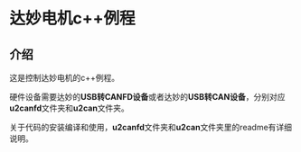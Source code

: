 # 达妙电机c++例程

## 介绍

这是控制达妙电机的c++例程。

硬件设备需要达妙的**USB转CANFD设备**或者达妙的**USB转CAN设备**，分别对应**u2canfd**文件夹和**u2can**文件夹。

关于代码的安装编译和使用，**u2canfd**文件夹和**u2can**文件夹里的readme有详细说明。
